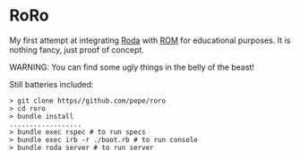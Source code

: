 # RoRo

My first attempt at integrating [Roda][1] with [ROM][2] for educational
purposes. It is nothing fancy, just proof of concept.

WARNING: You can find some ugly things in the belly of the beast!

Still batteries included:
```
> git clone https//github.com/pepe/roro
> cd roro
> bundle install
..................
> bundle exec rspec # to run specs
> bundle exec irb -r ./boot.rb # to run console
> bundle roda server # to run server
```


[1]: https://github.com/jeremyevans/roda "Roda routing toolkit framework"
[2]: https://github.com/rom-rb/rom "Ruby Object Mapper"
